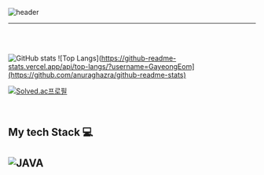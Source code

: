 ![header](https://capsule-render.vercel.app/api?type=waving&color=0:feac5e,50:c779d0,100:4bc0c8&height=250&text=Welcome%20to%2002Java&animation=twinkling&fontColor=f3f6f4&fontAlignY=40)
***

<br/><br/>

![GitHub stats](https://github-readme-stats.vercel.app/api?username=GayeongEom&show_icons=true&theme=radical)
![Top Langs](https://github-readme-stats.vercel.app/api/top-langs/?username=GayeongEom](https://github.com/anuraghazra/github-readme-stats)
 
 [![Solved.ac프로필](http://mazassumnida.wtf/api/generate_badge?boj=um5605)](https://solved.ac/um5605) 

<br/>
<h2> My tech Stack 💻 <h2>

![JAVA](https://img.shields.io/badge/-JAVA-brightgreen)

<!--
**GayeongEom/GayeongEom** is a ✨ _special_ ✨ repository because its `README.md` (this file) appears on your GitHub profile.

Here are some ideas to get you started:

- 🔭 I’m currently working on ...
- 🌱 I’m currently learning ...
- 👯 I’m looking to collaborate on ...
- 🤔 I’m looking for help with ...
- 💬 Ask me about ...
- 📫 How to reach me: ...
- 😄 Pronouns: ...
- ⚡ Fun fact: ...
-->
